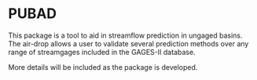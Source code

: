 # PUBAD
This package is a tool to aid in streamflow prediction in ungaged basins.  The air-drop allows a user to validate several prediction methods over any range of streamgages included in the GAGES-II database.

More details will be included as the package is developed.
